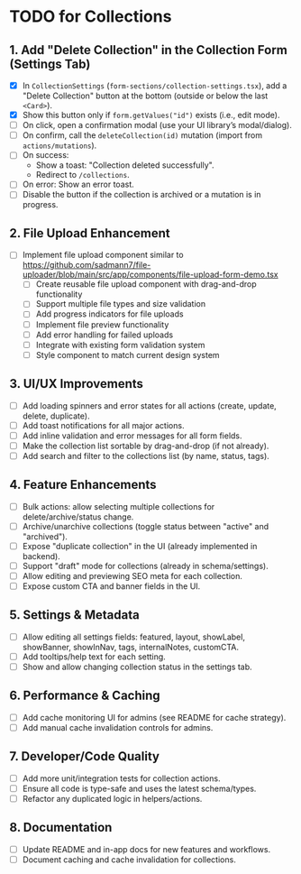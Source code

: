 # TODO for Collections

## 1. Add "Delete Collection" in the Collection Form (Settings Tab)

- [x] In `CollectionSettings` (`form-sections/collection-settings.tsx`), add a "Delete Collection" button at the bottom (outside or below the last `<Card>`).
- [x] Show this button only if `form.getValues("id")` exists (i.e., edit mode).
- [ ] On click, open a confirmation modal (use your UI library’s modal/dialog).
- [ ] On confirm, call the `deleteCollection(id)` mutation (import from `actions/mutations`).
- [ ] On success:
  - Show a toast: "Collection deleted successfully".
  - Redirect to `/collections`.
- [ ] On error: Show an error toast.
- [ ] Disable the button if the collection is archived or a mutation is in progress.

## 2. File Upload Enhancement

- [ ] Implement file upload component similar to https://github.com/sadmann7/file-uploader/blob/main/src/app/components/file-upload-form-demo.tsx
  - [ ] Create reusable file upload component with drag-and-drop functionality
  - [ ] Support multiple file types and size validation
  - [ ] Add progress indicators for file uploads
  - [ ] Implement file preview functionality
  - [ ] Add error handling for failed uploads
  - [ ] Integrate with existing form validation system
  - [ ] Style component to match current design system 

## 3. UI/UX Improvements

- [ ] Add loading spinners and error states for all actions (create, update, delete, duplicate).
- [ ] Add toast notifications for all major actions.
- [ ] Add inline validation and error messages for all form fields.
- [ ] Make the collection list sortable by drag-and-drop (if not already).
- [ ] Add search and filter to the collections list (by name, status, tags).

## 4. Feature Enhancements

- [ ] Bulk actions: allow selecting multiple collections for delete/archive/status change.
- [ ] Archive/unarchive collections (toggle status between "active" and "archived").
- [ ] Expose "duplicate collection" in the UI (already implemented in backend).
- [ ] Support "draft" mode for collections (already in schema/settings).
- [ ] Allow editing and previewing SEO meta for each collection.
- [ ] Expose custom CTA and banner fields in the UI.

## 5. Settings & Metadata

- [ ] Allow editing all settings fields: featured, layout, showLabel, showBanner, showInNav, tags, internalNotes, customCTA.
- [ ] Add tooltips/help text for each setting.
- [ ] Show and allow changing collection status in the settings tab.

## 6. Performance & Caching

- [ ] Add cache monitoring UI for admins (see README for cache strategy).
- [ ] Add manual cache invalidation controls for admins.

## 7. Developer/Code Quality

- [ ] Add more unit/integration tests for collection actions.
- [ ] Ensure all code is type-safe and uses the latest schema/types.
- [ ] Refactor any duplicated logic in helpers/actions.

## 8. Documentation

- [ ] Update README and in-app docs for new features and workflows.
- [ ] Document caching and cache invalidation for collections.
